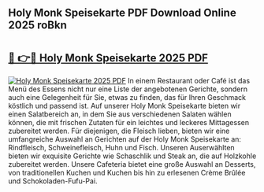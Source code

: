 ## Holy Monk Speisekarte PDF Download Online 2025 roBkn

# <h2><a href="http://gce8fvp.nevu.top/?p=Holy+Monk+Speisekarte">🔗 👉🔴 Holy Monk Speisekarte 2025 PDF</a></h2>

[![Holy Monk Speisekarte 2025 PDF](https://i.imgur.com/dBaPXMq.png)](http://gce8fvp.nevu.top/?p=Holy+Monk+Speisekarte)
In einem Restaurant oder Café ist das Menü des Essens nicht nur eine Liste der angebotenen Gerichte, sondern auch eine Gelegenheit für Sie, etwas zu finden, das für Ihren Geschmack köstlich und passend ist. Auf unserer Holy Monk Speisekarte bieten wir einen Salatbereich an, in dem Sie aus verschiedenen Salaten wählen können, die mit frischen Zutaten für ein leichtes und leckeres Mittagessen zubereitet werden. Für diejenigen, die Fleisch lieben, bieten wir eine umfangreiche Auswahl an Gerichten auf der Holy Monk Speisekarte an: Rindfleisch, Schweinefleisch, Huhn und Fisch. Unseren Auserwählten bieten wir exquisite Gerichte wie Schaschlik und Steak an, die auf Holzkohle zubereitet werden. Unsere Cafeteria bietet eine große Auswahl an Desserts, von traditionellen Kuchen und Kuchen bis hin zu erlesenen Crème Brûlée und Schokoladen-Fufu-Pai.
